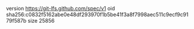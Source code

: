 version https://git-lfs.github.com/spec/v1
oid sha256:c0832f5162abe0e48df293970f1b5be41f3a8f7998aec511c9ecf9c9179f587b
size 25856
